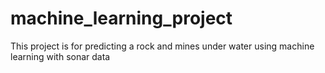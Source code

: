 # machine_learning_project
This project is for predicting a rock and mines under water using machine learning with sonar data
